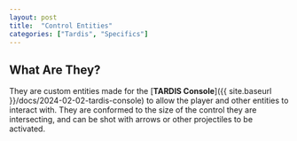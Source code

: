 ```yaml
---
layout: post
title:  "Control Entities"
categories: ["Tardis", "Specifics"]
---
```


## What Are They?
They are custom entities made for the [**TARDIS Console**]({{ site.baseurl }}/docs/2024-02-02-tardis-console) to allow the player and other entities to interact with.
They are conformed to the size of the control they are intersecting, and can be shot with arrows or other projectiles to be activated.
